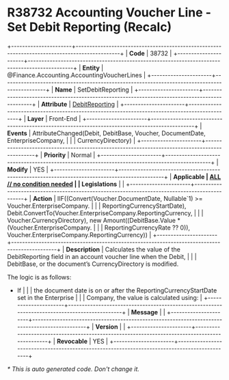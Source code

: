 ﻿---
erp.type: front-end-business-rule
erp.entity: Finance.Accounting.AccountingVoucherLines
---

# R38732 Accounting Voucher Line - Set Debit Reporting (Recalc)
+----------------------+----------------------------------------------------------------------------------------------+
| **Code**             | 38732                                                                                        |
+----------------------+----------------------------------------------------------------------------------------------+
| **Entity**           | @Finance.Accounting.AccountingVoucherLines                                                   |
+----------------------+----------------------------------------------------------------------------------------------+
| **Name**             | SetDebitReporting                                                                            |
+----------------------+----------------------------------------------------------------------------------------------+
| **Attribute**        | [DebitReporting](../entities/Finance.Accounting.AccountingVoucherLines.md#debitreporting)    |
+----------------------+----------------------------------------------------------------------------------------------+
| **Layer**            | Front-End                                                                                    |
+----------------------+----------------------------------------------------------------------------------------------+
| **Events**           | AttributeChanged(Debit, DebitBase, Voucher, DocumentDate, EnterpriseCompany,                 |
|                      | CurrencyDirectory)                                                                           |
+----------------------+----------------------------------------------------------------------------------------------+
| **Priority**         | Normal                                                                                       |
+----------------------+----------------------------------------------------------------------------------------------+
| **Modify**           | YES                                                                                          |
+----------------------+----------------------------------------------------------------------------------------------+
| **Applicable         | [ALL // no condition needed](xref:applicable-legislations)                                   |
| Legislations**       |                                                                                              |
+----------------------+----------------------------------------------------------------------------------------------+
| **Action**           | IIF((Convert(Voucher.DocumentDate, Nullable`1) >= Voucher.EnterpriseCompany.                 |
|                      | ReportingCurrencyStartDate), Debit.ConvertTo(Voucher.EnterpriseCompany.ReportingCurrency,    |
|                      | Voucher.CurrencyDirectory), new Amount((DebitBase.Value * (Voucher.EnterpriseCompany.        |
|                      | ReportingCurrencyRate ?? 0)), Voucher.EnterpriseCompany.ReportingCurrency))                  |
+----------------------+----------------------------------------------------------------------------------------------+
| **Description**      | Calculates the value of the DebitReporting field in an account voucher line when the Debit,  |
|                      | DebitBase, or the document’s CurrencyDirectory is modified.

The logic is as follows:

- If  |
|                      | the document date is on or after the ReportingCurrencyStartDate set in the Enterprise        |
|                      | Company, the value is calculated using:                                                      |
+----------------------+----------------------------------------------------------------------------------------------+
| **Message**          |                                                                                              |
+----------------------+----------------------------------------------------------------------------------------------+
| **Version**          |                                                                                              |
+----------------------+----------------------------------------------------------------------------------------------+
| **Revocable**        | YES                                                                                          |
+----------------------+----------------------------------------------------------------------------------------------+

*\* This is auto generated code. Don't change it.*
